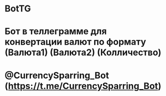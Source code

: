 # BotTG
# Бот в теллеграмме для конвертации валют по формату (Валюта1) (Валюта2) (Колличество)
# @CurrencySparring_Bot (https://t.me/CurrencySparring_Bot)
